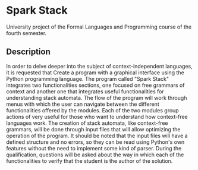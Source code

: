 # Spark Stack
University project of the Formal Languages and Programming course of the fourth semester.
## Description
In order to delve deeper into the subject of context-independent languages, it is requested that
Create a program with a graphical interface using the Python programming language. The program
called "Spark Stack" integrates two functionalities sections, one focused on free grammars of
context and another one that integrates useful functionalities for understanding stack automata.
The flow of the program will work through menus with which the user can navigate between the
different functionalities offered by the modules. Each of the two modules group actions of
very useful for those who want to understand how context-free languages ​​work.
The creation of stack automata, like context-free grammars, will be done through
input files that will allow optimizing the operation of the program. It should be noted that the
input files will have a defined structure and no errors, so they can be read
using Python's own features without the need to implement some kind of parser.
During the qualification, questions will be asked about the way in which each of the
functionalities to verify that the student is the author of the solution.
